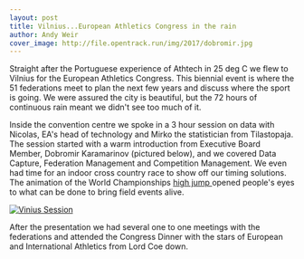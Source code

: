 ```yaml
---
layout: post
title: Vilnius...European Athletics Congress in the rain
author: Andy Weir
cover_image: http://file.opentrack.run/img/2017/dobromir.jpg
---
```


Straight after the Portuguese experience of Athtech in 25 deg C we flew to Vilnius for the European Athletics Congress. This biennial event is where the 51 federations meet to plan the next few years and discuss where the sport is going. We were assured the city is beautiful, but the 72 hours of continuous rain meant we didn't see too much of it.

Inside the convention centre we spoke in a 3 hour session on data with Nicolas, EA's head of technology and Mirko the statistician from Tilastopaja. The session started with a warm introduction from Executive Board Member, Dobromir Karamarinov (pictured below), and we covered Data Capture, Federation Management and Competition Management. We even had time for an indoor cross country race to show off our timing solutions. The animation of the World Championships <a href="https://data.opentrack.run/x/2017/GBR/wc/event/22/1/1/">high jump </a> opened people's eyes to what can be done to bring field events alive.

[![Vinius Session](http://file.opentrack.run/img/2017/dobromir.jpg)](http://file.opentrack.run/img/2017/dombromir.jpg)

After the presentation we had several one to one meetings with the federations and attended the Congress Dinner with the stars of European and International Athletics from Lord Coe down.

